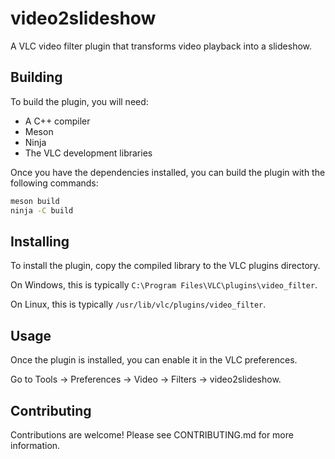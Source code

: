 # video2slideshow

A VLC video filter plugin that transforms video playback into a slideshow.

## Building

To build the plugin, you will need:

* A C++ compiler
* Meson
* Ninja
* The VLC development libraries

Once you have the dependencies installed, you can build the plugin with the following commands:

```bash
meson build
ninja -C build
```

## Installing

To install the plugin, copy the compiled library to the VLC plugins directory.

On Windows, this is typically `C:\Program Files\VLC\plugins\video_filter`.

On Linux, this is typically `/usr/lib/vlc/plugins/video_filter`.

## Usage

Once the plugin is installed, you can enable it in the VLC preferences.

Go to Tools -> Preferences -> Video -> Filters -> video2slideshow.

## Contributing

Contributions are welcome! Please see CONTRIBUTING.md for more information.
